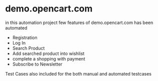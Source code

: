 # demo.opencart.com
in this automation project few features of demo.opencart.com has been automated 
- Registration
- Log In 
- Search Product
- Add searched product into wishlist
- complete a shopping with payment
- Subscribe to Newsletter

Test Cases also included for the both manual and automated testcases 

